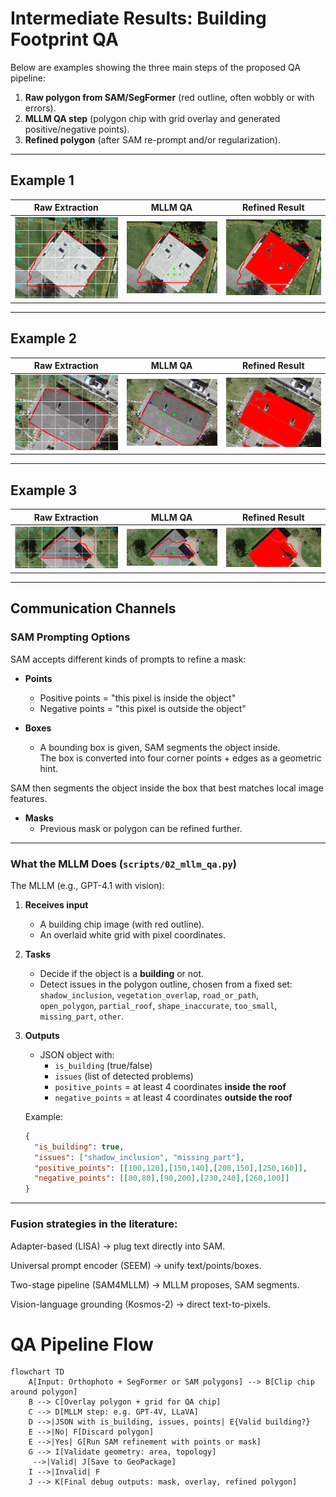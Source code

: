 # Intermediate Results: Building Footprint QA

Below are examples showing the three main steps of the proposed QA pipeline:

1. **Raw polygon from SAM/SegFormer** (red outline, often wobbly or with errors).  
2. **MLLM QA step** (polygon chip with grid overlay and generated positive/negative points).  
3. **Refined polygon** (after SAM re-prompt and/or regularization).

---

## Example 1

| Raw Extraction         | MLLM QA          | Refined Result        |
|------------------------|------------------|-----------------------|
| ![raw](theory/img.png) | ![qa](theory/img_2.png) | ![refined](theory/img_1.png) |

---

## Example 2

| Raw Extraction    | MLLM QA          | Refined Result        |
|-------------------|------------------|-----------------------|
| ![raw](theory/img_4.png) | ![qa](theory/img_5.png) | ![refined](theory/img_3.png) |

---

## Example 3

| Raw Extraction    | MLLM QA | Refined Result        |
|-------------------|---------|-----------------------|
| ![raw](theory/img_6.png) | ![qa](theory/poly_4_points.png) | ![refined](theory/img_7.png) |

---

## Communication Channels

### SAM Prompting Options
SAM accepts different kinds of prompts to refine a mask:

- **Points**  
  - Positive points = "this pixel is inside the object"  
  - Negative points = "this pixel is outside the object"  

- **Boxes**  
  - A bounding box is given, SAM segments the object inside.  
  The box is converted into four corner points + edges as a geometric hint.

SAM then segments the object inside the box that best matches local image features.
- **Masks**  
  - Previous mask or polygon can be refined further.  

---

### What the MLLM Does (`scripts/02_mllm_qa.py`)

The MLLM (e.g., GPT-4.1 with vision):

1. **Receives input**  
   - A building chip image (with red outline).  
   - An overlaid white grid with pixel coordinates.  

2. **Tasks**  
   - Decide if the object is a **building** or not.  
   - Detect issues in the polygon outline, chosen from a fixed set:  
     `shadow_inclusion`, `vegetation_overlap`, `road_or_path`,  
     `open_polygon`, `partial_roof`, `shape_inaccurate`, `too_small`,  
     `missing_part`, `other`.  

3. **Outputs**  
   - JSON object with:  
     - `is_building` (true/false)  
     - `issues` (list of detected problems)  
     - `positive_points` = at least 4 coordinates **inside the roof**  
     - `negative_points` = at least 4 coordinates **outside the roof**  

   Example:
   ```json
   {
     "is_building": true,
     "issues": ["shadow_inclusion", "missing_part"],
     "positive_points": [[100,120],[150,140],[200,150],[250,160]],
     "negative_points": [[80,80],[90,200],[230,240],[260,100]]
   }
   
---

### Fusion strategies in the literature:

Adapter-based (LISA) → plug text directly into SAM.

Universal prompt encoder (SEEM) → unify text/points/boxes.

Two-stage pipeline (SAM4MLLM) → MLLM proposes, SAM segments.

Vision-language grounding (Kosmos-2) → direct text-to-pixels.


# QA Pipeline Flow

```mermaid
flowchart TD
    A[Input: Orthophoto + SegFormer or SAM polygons] --> B[Clip chip around polygon]
    B --> C[Overlay polygon + grid for QA chip]
    C --> D[MLLM step: e.g. GPT-4V, LLaVA]
    D -->|JSON with is_building, issues, points| E{Valid building?}
    E -->|No| F[Discard polygon]
    E -->|Yes| G[Run SAM refinement with points or mask]
    G --> I[Validate geometry: area, topology]
     -->|Valid| J[Save to GeoPackage]
    I -->|Invalid| F
    J --> K[Final debug outputs: mask, overlay, refined polygon]
